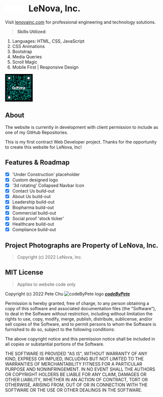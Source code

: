 # <img src='./pics/logos/lenovalogosmall.gif' alt='LeNova, Inc. logo' height='20'> LeNova, Inc.

Visit [lenovainc.com](https://www.lenovainc.com) for professional engineering and technology solutions.

>**Skills Utilized**:
<ol>
    <li>Languages: HTML, CSS, JavaScript</li>
    <li>CSS Animations</li>
    <li>Bootstrap</li>
    <li>Media Queries</li>
    <li>Scroll Magic</li>
    <li>Mobile First | Responsive Design</li>
</ol>

<img src='./pics/logos/leNovaQR_darkBrand.png' alt='LeNova, Inc. logo' height='90'>

## About
The website is currently in development with client permission to include as one of my GitHub Repositories.

This is my first contract Web Developer project. Thanks for the opportunity to create this website for LeNova, Inc!

## Features & Roadmap
- [x] 'Under Construction' placeholder
- [x] Custom designed logo
- [x] '3d rotating' Collapsed Navbar Icon 
- [x] Contact Us build-out
- [x] About Us build-out
- [x] Leadership build-out
- [x] Biopharma build-out
- [x] Commercial build-out
- [x] Social proof 'stock ticker'
- [x] Healthcare build-out
- [x] Compliance build-out

## Project Photographs are Property of LeNova, Inc.

>Copyright (c) 2022 LeNova, Inc.
>
## MIT License 
>Applies to website code only

Copyright (c) 2022 Pete Chu <img src='https://codetracklift.github.io/codeTrackLift/logos/giphyPharma2Code.gif' alt='codeByPete logo' width='25'> ***[codeByPete](https://www.codebypete.com/)***

Permission is hereby granted, free of charge, to any person obtaining a copy of this software and associated documentation files (the "Software"), to deal in the Software without restriction, including without limitation the rights to use, copy, modify, merge, publish, distribute, sublicense, and/or sell copies of the Software, and to permit persons to whom the Software is furnished to do so, subject to the following conditions:

The above copyright notice and this permission notice shall be included in all copies or substantial portions of the Software.

THE SOFTWARE IS PROVIDED "AS IS", WITHOUT WARRANTY OF ANY KIND, EXPRESS OR IMPLIED, INCLUDING BUT NOT LIMITED TO THE WARRANTIES OF MERCHANTABILITY FITNESS FOR A PARTICULAR PURPOSE AND NONINFRINGEMENT. IN NO EVENT SHALL THE AUTHORS OR COPYRIGHT HOLDERS BE LIABLE FOR ANY CLAIM, DAMAGES OR OTHER LIABILITY, WHETHER IN AN ACTION OF CONTRACT, TORT OR OTHERWISE, ARISING FROM, OUT OF OR IN CONNECTION WITH THE SOFTWARE OR THE USE OR OTHER DEALINGS IN THE SOFTWARE.